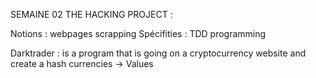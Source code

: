 SEMAINE 02 THE HACKING PROJECT :

Notions : webpages scrapping
Spécifities : TDD programming

Darktrader : is a program that is going on a cryptocurrency website and create a hash currencies -> Values
